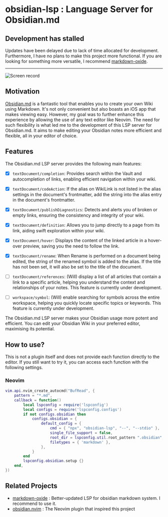 # obsidian-lsp : Language Server for Obsidian.md

## Development has stalled

Updates have been delayed due to lack of time allocated for development. Furthermore, I have no plans to make this project more functional.
If you are looking for something more versatile, I recommend [markdown-oxide](https://github.com/Feel-ix-343/markdown-oxide).

---

![Screen record](https://github.com/gw31415/obsidian-lsp/assets/24710985/be3e8a1b-230a-4af0-9a0a-ea2e747eed35)

## Motivation

[Obsidian.md](https://obsidian.md/) is a fantastic tool that enables you to
create your own Wiki using Markdown. It's not only convenient but also boasts an
iOS app that makes viewing easy. However, my goal was to further enhance this
experience by allowing the use of any text editor like Neovim. The need for such
flexibility is what led me to the development of this LSP server for
Obsidian.md. It aims to make editing your Obsidian notes more efficient and
flexible, all in your editor of choice.

## Features

The Obsidian.md LSP server provides the following main features:

-   [x] `textDocument/completion`: Provides search within the Vault and
        autocompletion of links, enabling efficient navigation within your wiki.

-   [x] `textDocument/codeAction`: If the alias on WikiLink is not listed in the
        alias settings in the document's frontmatter, add the string into the alias
        entry in the document's frontmatter.

-   [x] `textDocument/publishDiagnostics`: Detects and alerts you of broken or
        empty links, ensuring the consistency and integrity of your wiki.

-   [x] `textDocument/definition`: Allows you to jump directly to a page from
        its link, aiding swift exploration within your wiki.

-   [x] `textDocument/hover`: Displays the content of the linked article in a
        hover-over preview, saving you the need to follow the link.

-   [x] `textDocument/rename`: When Rename is performed on a document being edited,
        the string of the renamed symbol is added to the alias. If the title has not
        been set, it will also be set to the title of the document.

-   [ ] `textDocument/references`: (Will) display a list of all articles that
        contain a link to a specific article, helping you understand the context and
        relationships of your notes. This feature is currently under development.

-   [ ] `workspace/symbol`: (Will) enable searching for symbols across the
        entire workspace, helping you quickly locate specific topics or keywords.
        This feature is currently under development.

The Obsidian.md LSP server makes your Obsidian usage more potent and efficient.
You can edit your Obsidian Wiki in your preferred editor, maximising its
potential.

## How to use?

This is not a plugin itself and does not provide each function directly to the
editor. If you still want to try it, you can access each function with the
following settings.

### Neovim

```lua
vim.api.nvim_create_autocmd("BufRead", {
	pattern = "*.md",
	callback = function()
		local lspconfig = require('lspconfig')
		local configs = require('lspconfig.configs')
		if not configs.obsidian then
			configs.obsidian = {
				default_config = {
					cmd = { "npx", "obsidian-lsp", "--", "--stdio" },
					single_file_support = false,
					root_dir = lspconfig.util.root_pattern ".obsidian",
					filetypes = { 'markdown' },
				},
			}
		end
		lspconfig.obsidian.setup {}
	end,
})
```

## Related Projects

-   [markdown-oxide](https://github.com/Feel-ix-343/markdown-oxide) : Better-updated
    LSP for obsidian markdown system. I recommend to use it.
-   [obsidian.nvim](https://github.com/epwalsh/obsidian.nvim) : The Neovim
    plugin that inspired this project
